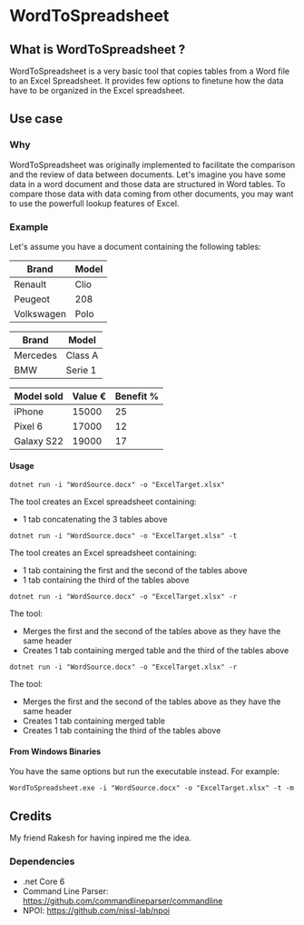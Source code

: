 # WordToSpreadsheet

## What is WordToSpreadsheet ?
WordToSpreadsheet is a very basic tool that copies tables from a Word file to an Excel Spreadsheet. It provides few options to finetune how the data have to be organized in the Excel spreadsheet.

## Use case
### Why
WordToSpreadsheet was originally implemented to facilitate the comparison and the review of data between documents. Let's imagine you have some data in a word document and those data are structured in Word tables. To compare those data with data coming from other documents, you may want to use the powerfull lookup features of Excel. 

### Example
Let's assume you have a document containing the following tables:

| Brand      | Model |
|------------|-------|
| Renault    | Clio  |
| Peugeot    | 208   |
| Volkswagen | Polo  |

| Brand    | Model   |
|----------|---------|
| Mercedes | Class A |
| BMW      | Serie 1 |

| Model sold | Value €  | Benefit % |
|------------|----------|-----------|
| iPhone     | 15000    | 25        |
| Pixel 6    | 17000    | 12        |
| Galaxy S22 | 19000    | 17        |

#### Usage
```
dotnet run -i "WordSource.docx" -o "ExcelTarget.xlsx"
```
The tool creates an Excel spreadsheet containing:
- 1 tab concatenating the 3 tables above


```
dotnet run -i "WordSource.docx" -o "ExcelTarget.xlsx" -t
```
The tool creates an Excel spreadsheet containing:
- 1 tab containing the first and the second of the tables above
- 1 tab containing the third of the tables above


```
dotnet run -i "WordSource.docx" -o "ExcelTarget.xlsx" -r
```
The tool:
- Merges the first and the second of the tables above as they have the same header
- Creates 1 tab containing merged table and the third of the tables above


```
dotnet run -i "WordSource.docx" -o "ExcelTarget.xlsx" -r
```
The tool:
- Merges the first and the second of the tables above as they have the same header
- Creates 1 tab containing merged table 
- Creates 1 tab containing the third of the tables above


#### From Windows Binaries 
You have the same options but run the executable instead. For example:
```
WordToSpreadsheet.exe -i "WordSource.docx" -o "ExcelTarget.xlsx" -t -m
```

## Credits
My friend Rakesh for having inpired me the idea.

### Dependencies
- .net Core 6
- Command Line Parser: https://github.com/commandlineparser/commandline
- NPOI: https://github.com/nissl-lab/npoi